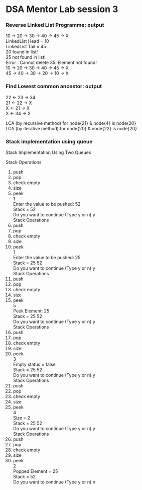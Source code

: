 # DSA Mentor Lab session 3
### Reverse Linked List Programme: output
10 -> 20 -> 30 -> 40 -> 45 -> X  
LinkedList Head = 10  
LinkedList Tail = 45  
20 found in list!  
25 not found in list!  
Error : Cannot delete 35. Element not found!  
10 -> 20 -> 30 -> 40 -> 45 -> X  
45 -> 40 -> 30 -> 20 -> 10 -> X  
  
### Find Lowest common ancestor: output
22 <- 23 -> 34  
21 <- 22 -> X  
X <- 21 -> X  
X <- 34 -> X  
  
LCA (by recursive method) for node{21} & node{4} is node{20}  
LCA (by iterative method) for node{20} & node{22} is node{20}  
  
### Stack implementation using queue
Stack Implementation Using Two Queues  
  
Stack Operations  
1. push  
2. pop  
3. check empty  
4. size  
5. peek  
1  
Enter the value to be pushed: 52  
Stack = 52   
Do you want to continue (Type y or n) y  
Stack Operations  
1. push  
2. pop  
3. check empty  
4. size  
5. peek  
1  
Enter the value to be pushed: 25  
Stack = 25 52   
Do you want to continue (Type y or n) y  
Stack Operations  
1. push  
2. pop  
3. check empty  
4. size  
5. peek  
5  
Peek Element: 25  
Stack = 25 52   
Do you want to continue (Type y or n) y  
Stack Operations  
1. push  
2. pop  
3. check empty  
4. size  
5. peek  
3  
Empty status = false  
Stack = 25 52   
Do you want to continue (Type y or n) y  
Stack Operations  
1. push  
2. pop  
3. check empty  
4. size  
5. peek  
4  
Size = 2  
Stack = 25 52   
Do you want to continue (Type y or n) y  
Stack Operations  
1. push  
2. pop  
3. check empty  
4. size  
5. peek  
2  
Popped Element = 25  
Stack = 52   
Do you want to continue (Type y or n) n  
